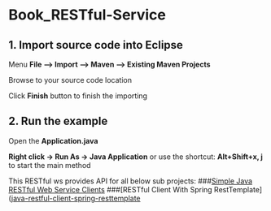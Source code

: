 # Book_RESTful-Service 


## 1. Import source code into Eclipse

Menu **File –> Import –> Maven –> Existing Maven Projects**

Browse to your source code location

Click **Finish** button to finish the importing

## 2. Run the example

Open the **Application.java** 

**Right click -> Run As -> Java Application** or use the shortcut: **Alt+Shift+x, j** to start the main method  


This RESTful ws provides API for all below sub projects:
###[Simple Java RESTful Web Service Clients](http://howtoprogram.xyz/2016/07/02/java-restful-web-service-clients/)
###[RESTful Client With Spring RestTemplate]([java-restful-client-spring-resttemplate](http://howtoprogram.xyz/2016/07/03/java-restful-client-spring-resttemplate/)